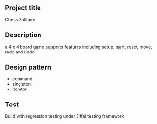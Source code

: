 ## Project title
Chess Solitaire

## Description
a 4 x 4 board game supports features including setup, start, reset, move, redo and undo

## Design pattern
* command
* singleton
* iterator

## Test
Build with regression testing under Eiffel testing framework

